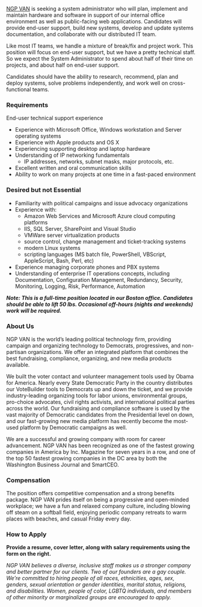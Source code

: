 [NGP VAN](https://ngpvan.com) is seeking a system administrator who will plan, implement and maintain hardware and software in support of our internal office environment as well as public-facing web applications. Candidates will provide end-user support, build new systems, develop and update systems documentation, and collaborate with our distributed IT team.

Like most IT teams, we handle a mixture of break/fix and project work. This position will focus on end-user support, but we have a pretty technical staff. So we expect the System Administrator to spend about half of their time on projects, and about half on end-user support.

Candidates should have the ability to research, recommend, plan and deploy systems, solve problems independently, and work well on cross-functional teams.

### Requirements

End-user technical support experience

* Experience with Microsoft Office, Windows workstation and Server operating systems
* Experience with Apple products and OS X
* Experiencing supporting desktop and laptop hardware
* Understanding of IP networking fundamentals
  * IP addresses, networks, subnet masks, major protocols, etc.
* Excellent written and oral communication skills
* Ability to work on many projects at one time in a fast-paced environment

### Desired but not Essential

* Familiarity with political campaigns and issue advocacy organizations
* Experience with: 
  * Amazon Web Services and Microsoft Azure cloud computing platforms
  * IIS, SQL Server, SharePoint and Visual Studio
  * VMWare server virtualization products
  * source control, change management and ticket-tracking systems
  * modern Linux systems
  * scripting languages (MS batch file, PowerShell, VBScript, AppleScript, Bash, Perl, etc)
* Experience managing corporate phones and PBX systems
* Understanding of enterprise IT operations concepts, including Documentation, Configuration Management, Redundancy, Security, Monitoring, Logging, Risk, Performance, Automation
 
***Note: This is a full-time position located in our Boston office. Candidates should be able to lift 50 lbs. Occasional off-hours (nights and weekends) work will be required.***

### About Us

NGP VAN  is the world’s leading political technology firm, providing campaign and organizing technology to Democrats, progressives, and non-partisan organizations. We offer an integrated platform that combines the best fundraising, compliance, organizing, and new media products available.

We built the voter contact and volunteer management tools used by Obama for America. Nearly every State Democratic Party in the country distributes our VoteBuilder tools to Democrats up and down the ticket, and we provide industry-leading organizing tools for labor unions, environmental groups, pro-choice advocates, civil rights activists, and international political parties across the world. Our fundraising and compliance software is used by the vast majority of Democratic candidates from the Presidential level on down, and our fast-growing new media platform has recently become the most-used platform by Democratic campaigns as well.

We are a successful and growing company with room for career advancement. NGP VAN has been recognized as one of the fastest growing companies in America by Inc. Magazine for seven years in a row, and one of the top 50 fastest growing companies in the DC area by both the Washington Business Journal and SmartCEO.

### Compensation

The position offers competitive compensation and a strong benefits package. NGP VAN prides itself on being a progressive and open-minded workplace; we have a fun and relaxed company culture, including blowing off steam on a softball field, enjoying periodic company retreats to warm places with beaches, and casual Friday every day.

### How to Apply

**Provide a resume, cover letter, along with salary requirements using the form on the right.**

 *NGP VAN believes a diverse, inclusive staff makes us a stronger company and better partner for our clients.  Two of our founders are a gay couple.  We’re committed to hiring people of all races, ethnicities, ages, sex, genders, sexual orientation or gender identities, marital status, religions, and disabilities.  Women, people of color, LGBTQ individuals, and members of other minority or marginalized groups are encouraged to apply.*
